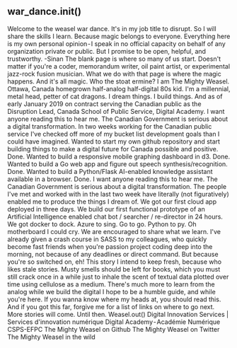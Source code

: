 ## war_dance.init()
Welcome to the weasel war dance.
It's in my job title to disrupt. So I will share the skills I learn. Because magic belongs to everyone.
Everything here is my own personal opinion - I speak in no official capacity on behalf of any organization private or public. But I promise to be open, helpful, and trustworthy. -Sinan
The blank page is where so many of us start. Doesn't matter if you're a coder, memorandum writer, oil paint artist, or experimental jazz-rock fusion musician. What we do with that page is where the magic happens.
And it's all magic.
Who the stoat ermine? I am The Mighty Weasel. Ottawa, Canada homegrown half-analog half-digital 80s kid. I'm a millennial, metal head, petter of cat dragons. I dream things. I build things. And as of early January 2019 on contract serving the Canadian public as the Disruption Lead, Canada School of Public Service, Digital Academy.
I want anyone reading this to hear me. The Canadian Government is serious about a digital transformation.
In two weeks working for the Canadian public service I've checked off more of my bucket list development goals than I could have imagined.
Wanted to start my own github repository and start building things to make a digital future for Canada possible and positive. Done.
Wanted to build a responsive mobile graphing dashboard in d3. Done.
Wanted to build a Go web app and figure out speech synthesis/recognition. Done.
Wanted to build a Python/Flask AI-enabled knowledge assistant available in a browser. Done.
I want anyone reading this to hear me. The Canadian Government is serious about a digital transformation. The people I've met and worked with in the last two week have literally (not figuratively) enabled me to produce the things I dream of.
We got our first cloud app deployed in three days. We build our first functional prototype of an Artificial Intelligence enabled chat bot / searcher / re-director in 24 hours. We got docker to dock. Azure to sing. Go to go. Python to py. Oh motherboard I could cry.
We are encouraged to share what we learn. I've already given a crash course in SASS to my colleagues, who quickly become fast friends when you're passion project coding deep into the morning, not because of any deadlines or direct command. But because you're so switched on, eh!
This story I intend to keep fresh, because who likes stale stories. Musty smells should be left for books, which you must still crack once in a while just to inhale the scent of textual data plotted over time using cellulose as a medium. There's much more to learn from the analog while we build the digital
I hope to be a humble guide, and while you're here. If you wanna know where my heads at, you should read this.
And if you got this far, forgive me for a list of links on where to go next. More stories will come. Until then.
Weasel.out()
Digital Innovation Services | Services d'innovation numérique
Digital Academy - Académie Numérique CSPS-EFPC
The Mighty Weasel on Github
The Mighty Weasel on Twitter
The Mighty Weasel in the wild